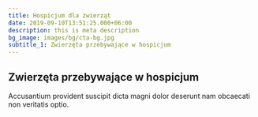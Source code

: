 ```yaml
---
title: Hospicjum dla zwierząt
date: 2019-09-10T13:51:25.000+06:00
description: this is meta description
bg_image: images/bg/cta-bg.jpg
subtitle_1: Zwierzęta przebywające w hospicjum
---
```

## Zwierzęta przebywające w hospicjum

Accusantium provident suscipit dicta magni dolor deserunt nam obcaecati non veritatis optio.